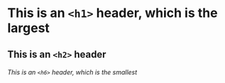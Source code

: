 # This is an `<h1>` header, which is the largest

## This is an `<h2>` header

###### This is an `<h6>` header, which is the smallest          
